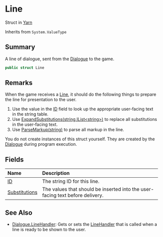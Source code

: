 # Line

Struct in [Yarn](/docs/api/csharp/yarn.md)

Inherits from `System.ValueType`

## Summary


A line of dialogue, sent from the  <a href="yarn.dialogue.md">Dialogue</a>  to the game.


```csharp
public struct Line
```

## Remarks

<p>When the game receives a <a href="yarn.line.md">Line</a>, it should do the
following things to prepare the line for presentation to the user.
</p> <ol type="number">
<li>Use the value in the <a href="yarn.line.id.md">ID</a> field to look up the
appropriate user-facing text in the string table. </li>
<li>Use <a href="yarn.dialogue.expandsubstitutions.md">ExpandSubstitutions(string,IList&lt;string&gt;)</a> to replace all
substitutions in the user-facing text.</li>
<li>Use <a href="yarn.dialogue.parsemarkup.md">ParseMarkup(string)</a> to parse all markup in the
line.</li>
</ol> <p>You do not create instances of this struct yourself. They are
created by the <a href="yarn.dialogue.md">Dialogue</a> during program execution.</p>

## Fields

|Name|Description|
|:---|:---|
|[ID](/docs/api/csharp/yarn.line.id.md)|The string ID for this line.|
|[Substitutions](/docs/api/csharp/yarn.line.substitutions.md)|The values that should be inserted into the user-facing text before delivery.|

## See Also

* [Dialogue.LineHandler](/docs/api/csharp/yarn.dialogue.linehandler.md): Gets or sets the  <a href="yarn.linehandler.md">LineHandler</a>  that is called when a line is ready to be shown to the user.

